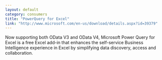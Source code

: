 ```yaml
---
layout: default
category: consumers
title: "PowerQuery for Excel"
link: "http://www.microsoft.com/en-us/download/details.aspx?id=39379"
---
```

Now supporting both OData V3 and OData V4, Microsoft Power Query for Excel is a free Excel add-in that enhances the self-service Business Intelligence experience in Excel by simplifying data discovery, access and collaboration.
